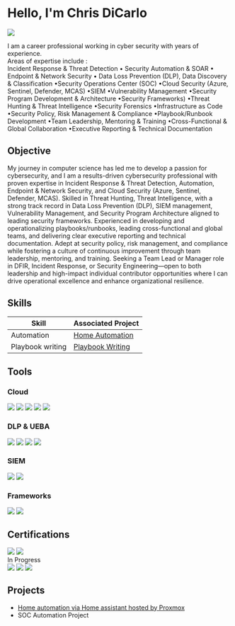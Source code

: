 # Hello, I'm Chris DiCarlo
<a href="https://www.linkedin.com/in/chris-dicarlo"><img src="https://img.shields.io/badge/-LinkedIn-0072b1?&style=for-the-badge&logo=linkedin&logoColor=white" /></a>

I am a career professional working in cyber security with years of experience. 
<BR>Areas of expertise include :<BR>
  Incident Response & Threat Detection • Security Automation & SOAR • Endpoint & Network Security • Data Loss Prevention (DLP), Data Discovery & Classification •Security Operations Center (SOC) •Cloud Security (Azure, Sentinel, Defender, MCAS) •SIEM •Vulnerability Management •Security Program Development & Architecture •Security Frameworks) •Threat Hunting & Threat Intelligence •Security Forensics •Infrastructure as Code •Security Policy, Risk Management & Compliance •Playbook/Runbook Development •Team Leadership, Mentoring & Training •Cross-Functional & Global Collaboration •Executive Reporting & Technical Documentation



## Objective

My journey in computer science has led me to develop a passion for cybersecurity, and I am a results-driven cybersecurity professional with proven expertise in Incident Response & Threat Detection, Automation, Endpoint & Network Security, and Cloud Security (Azure, Sentinel, Defender, MCAS). Skilled in Threat Hunting, Threat Intelligence,  with a strong track record in Data Loss Prevention (DLP), SIEM management, Vulnerability Management, and Security Program Architecture aligned to leading security frameworks. Experienced in developing and operationalizing playbooks/runbooks, leading cross-functional and global teams, and delivering clear executive reporting and technical documentation. Adept at security policy, risk management, and compliance while fostering a culture of continuous improvement through team leadership, mentoring, and training. Seeking a Team Lead or Manager role in DFIR, Incident Response, or Security Engineering—open to both leadership and high-impact individual contributor opportunities where I can drive operational excellence and enhance organizational resilience.

## Skills


| Skill                                         | Associated Project         |
|-----------------------------------------------|----------------------------|
| Automation                                    | <a href="https://github.com/Chris-DiCarlo/Home-Automation/blob/main/README.md">Home Automation</a>|
| Playbook writing                              | <a href=""> Playbook Writing</a>


## Tools
<div>
  <H3>Cloud</H3>
  <img src="https://img.shields.io/badge/-CrowdStrike-E30613?&style=for-the-badge&logo=CrowdStrike&logoColor=white" />
  <img src="https://img.shields.io/badge/-Zscaler-0066CC?&style=for-the-badge&logo=Zscaler&logoColor=white" />
  <img src="https://img.shields.io/badge/-Microsoft%20Sentinel-0078D4?&style=for-the-badge&logo=Microsoft&logoColor=white" />
  <img src="https://img.shields.io/badge/-Microsoft%20Cloud%20App%20Security-0078D4?&style=for-the-badge&logo=Microsoft&logoColor=white" />
  <img src="https://img.shields.io/badge/-Microsoft%20Defender-0078D4?&style=for-the-badge&logo=Microsoft%20Defender&logoColor=white" />

</div>
<div>
  <H3>DLP & UEBA</H3>
  <img src="https://img.shields.io/badge/-Symantec-FFCC00?&style=for-the-badge&logo=Symantec&logoColor=black" />
  <img src="https://img.shields.io/badge/-Proofpoint%20DLP-000000?&style=for-the-badge&logo=Proofpoint&logoColor=white" />
  <img src="https://img.shields.io/badge/-Microsoft%20Purview-0078D4?&style=for-the-badge&logo=Microsoft&logoColor=white" />
  <img src="https://img.shields.io/badge/-Exabeam-00B140?&style=for-the-badge&logo=Exabeam&logoColor=white" />
</div>

### SIEM
<div>
    <img src="https://img.shields.io/badge/-Microsoft_Sentinel-0078D4?&style=for-the-badge&logo=Microsoft&logoColor=white" />
    <img src="https://img.shields.io/badge/-Splunk-000000?&style=for-the-badge&logo=Splunk&logoColor=white" />
</div>

### Frameworks
<div>
  <img src="https://img.shields.io/badge/-MITRE%20ATT%26CK-FF6600?&style=for-the-badge&logo=MITRE&logoColor=white" />
  <img src="https://img.shields.io/badge/-NIST-003366?&style=for-the-badge&logo=NIST&logoColor=white" />
</div>

## Certifications
<div>
<img src="https://img.shields.io/badge/-ITIL%20Foundation-2F4F4F?&style=for-the-badge&logo=ITIL&logoColor=white" />
<img src="https://img.shields.io/badge/-Lean%20Six%20Sigma%20Green%20Belt-006400?&style=for-the-badge&logo=Six%20Sigma&logoColor=white" />
<BR>In Progress<BR>
<img src="https://img.shields.io/badge/-eJPT%20v2-00BFFF?&style=for-the-badge&logo=ElasticStack&logoColor=white" />
<img src="https://img.shields.io/badge/-INE%20Threat%20Hunter-FF6600?&style=for-the-badge&logo=INE&logoColor=white" />
<img src="https://img.shields.io/badge/-TryHackMe%20SOC%20Level%201-212C42?&style=for-the-badge&logo=TryHackMe&logoColor=white" />


</div>

## Projects
- <a href="https://github.com/Chris-DiCarlo/Home-Automation/blob/main/README.md">Home automation via Home assistant hosted by Proxmox </a>
- SOC Automation Project
